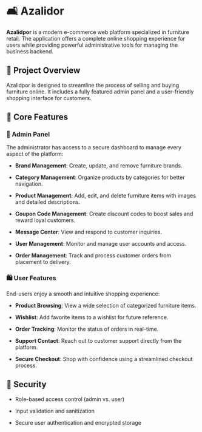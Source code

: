 # 🛋️ Azalidor

**Azalidpor** is a modern e-commerce web platform specialized in furniture retail. The application offers a complete online shopping experience for users while providing powerful administrative tools for managing the business backend.

## 🛒 Project Overview

Azalidpor is designed to streamline the process of selling and buying furniture online. It includes a fully featured admin panel and a user-friendly shopping interface for customers.

## 🧩 Core Features

### 👑 Admin Panel

The administrator has access to a secure dashboard to manage every aspect of the platform:

- **Brand Management**: Create, update, and remove furniture brands.
    
- **Category Management**: Organize products by categories for better navigation.
    
- **Product Management**: Add, edit, and delete furniture items with images and detailed descriptions.
    
- **Coupon Code Management**: Create discount codes to boost sales and reward loyal customers.
    
- **Message Center**: View and respond to customer inquiries.
    
- **User Management**: Monitor and manage user accounts and access.
    
- **Order Management**: Track and process customer orders from placement to delivery.
    

### 🛍️ User Features

End-users enjoy a smooth and intuitive shopping experience:

- **Product Browsing**: View a wide selection of categorized furniture items.
    
- **Wishlist**: Add favorite items to a wishlist for future reference.
    
- **Order Tracking**: Monitor the status of orders in real-time.
    
- **Support Contact**: Reach out to customer support directly from the platform.
    
- **Secure Checkout**: Shop with confidence using a streamlined checkout process.

    

## 🔐 Security

- Role-based access control (admin vs. user)
    
- Input validation and sanitization
    
- Secure user authentication and encrypted storage
    
